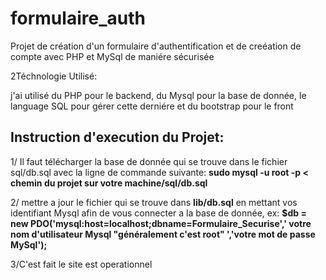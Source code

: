 # formulaire_auth
Projet de création d'un formulaire d'authentification et de creéation de compte avec PHP et MySql de maniére sécurisée

<h>2Téchnologie Utilisé</h2>:

j'ai utilisé du PHP pour le backend, du Mysql pour la base de donnée, le language SQL pour gérer cette derniére et du bootstrap pour le front

<h2>Instruction d'execution du Projet:</h2>

1/ Il faut télécharger la base de donnée qui se trouve dans le fichier sql/db.sql avec la ligne de commande suivante: **sudo mysql -u root -p < chemin du projet sur votre machine/sql/db.sql**

2/ mettre a jour le fichier qui se trouve dans **lib/db.sql** en mettant vos identifiant Mysql afin de vous connecter a la base de donnée, ex: **$db = new PDO('mysql:host=localhost;dbname=Formulaire_Securise',' votre nom d'utilisateur Mysql "généralement c'est root" ','votre mot de passe MySql');**

3/C'est fait le site est operationnel

